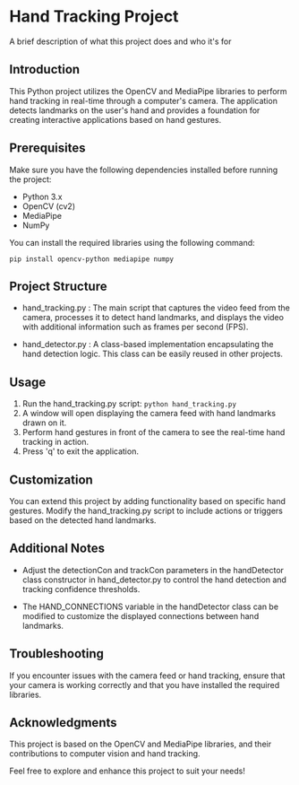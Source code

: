 
# Hand Tracking Project

A brief description of what this project does and who it's for


## Introduction
This Python project utilizes the OpenCV and MediaPipe libraries to perform hand tracking in real-time through a computer's camera. The application detects landmarks on the user's hand and provides a foundation for creating interactive applications based on hand gestures.
## Prerequisites
Make sure you have the following dependencies installed before running the project:

- Python 3.x
- OpenCV (cv2)
- MediaPipe
- NumPy

You can install the required libraries using the following command:

`pip install opencv-python mediapipe numpy`

## Project Structure

- hand_tracking.py : The main script that captures the video feed from the camera, processes it to detect hand landmarks, and displays the video with additional information such as frames per second (FPS).

- hand_detector.py : A class-based implementation encapsulating the hand detection logic. This class can be easily reused in other projects.

## Usage

1. Run the hand_tracking.py script:
`python hand_tracking.py`
2. A window will open displaying the camera feed with hand landmarks drawn on it.
3. Perform hand gestures in front of the camera to see the real-time hand tracking in action.
4. Press 'q' to exit the application.
## Customization
You can extend this project by adding functionality based on specific hand gestures. Modify the hand_tracking.py script to include actions or triggers based on the detected hand landmarks.
## Additional Notes

- Adjust the detectionCon and trackCon parameters in the handDetector class constructor in hand_detector.py to control the hand detection and tracking confidence thresholds.

- The HAND_CONNECTIONS variable in the handDetector class can be modified to customize the displayed connections between hand landmarks.
## Troubleshooting

If you encounter issues with the camera feed or hand tracking, ensure that your camera is working correctly and that you have installed the required libraries.
## Acknowledgments

This project is based on the OpenCV and MediaPipe libraries, and their contributions to computer vision and hand tracking.

Feel free to explore and enhance this project to suit your needs!





